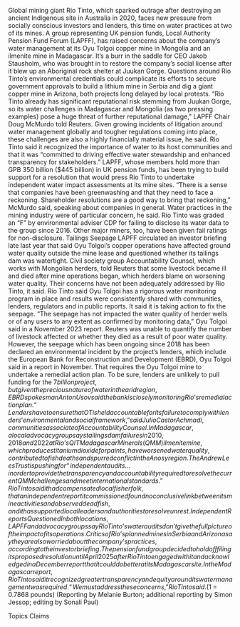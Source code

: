 Global mining giant Rio Tinto, which sparked outrage after destroying an ancient Indigenous site in Australia in 2020, faces new pressure from socially conscious investors and lenders, this time on water practices at two of its mines.
A group representing UK pension funds, Local Authority Pension Fund Forum (LAPFF), has raised concerns about the company’s water management at its Oyu Tolgoi copper mine in Mongolia and an ilmenite mine in Madagascar.
It’s a burr in the saddle for CEO Jakob Stausholm, who was brought in to restore the company’s social license after it blew up an Aboriginal rock shelter at Juukan Gorge.
Questions around Rio Tinto’s environmental credentials could complicate its efforts to secure government approvals to build a lithium mine in Serbia and dig a giant copper mine in Arizona, both projects long delayed by local protests.
“Rio Tinto already has significant reputational risk stemming from Juukan Gorge, so its water challenges in Madagascar and Mongolia (as two pressing examples) pose a huge threat of further reputational damage,” LAPFF Chair Doug McMurdo told Reuters.
Given growing incidents of litigation around water management globally and tougher regulations coming into place, these challenges are also a highly financially material issue, he said.
Rio Tinto said it recognized the importance of water to its host communities and that it was “committed to driving effective water stewardship and enhanced transparency for stakeholders.”
LAPFF, whose members hold more than GPB 350 billion ($445 billion) in UK pension funds, has been trying to build support for a resolution that would press Rio Tinto to undertake independent water impact assessments at its mine sites.
“There is a sense that companies have been greenwashing and that they need to face a reckoning. Shareholder resolutions are a good way to bring that reckoning,” McMurdo said, speaking about companies in general. Water practices in the mining industry were of particular concern, he said.
Rio Tinto was graded an “F” by environmental adviser CDP for failing to disclose its water data to the group since 2016. Other major miners, too, have been given fail ratings for non-disclosure.
Tailings Seepage
LAPFF circulated an investor briefing late last year that said Oyu Tolgoi’s copper operations have affected ground water quality outside the mine lease and questioned whether its tailings dam was watertight.
Civil society group Accountability Counsel, which works with Mongolian herders, told Reuters that some livestock became ill and died after mine operations began, which herders blame on worsening water quality.
Their concerns have not been adequately addressed by Rio Tinto, it said.
Rio Tinto said Oyu Tolgoi has a rigorous water monitoring program in place and results were consistently shared with communities, lenders, regulators and in public reports. It said it is taking action to fix the seepage.
“The seepage has not impacted the water quality of herder wells or of any users to any extent as confirmed by monitoring data,” Oyu Tolgoi said in a November 2023 report.
Reuters was unable to quantify the number of livestock affected or whether they died as a result of poor water quality.
However, the seepage which has been ongoing since 2018 has been declared an environmental incident by the project’s lenders, which include the European Bank for Reconstruction and Development (EBRD), Oyu Tolgoi said in a report in November.
That requires the Oyu Tolgoi mine to undertake a remedial action plan.
To be sure, lenders are unlikely to pull funding for the $7 billion project, but given the precious nature of water in the arid region, EBRD spokesman Anton Usov said the bank is closely monitoring Rio’s remedial action plan.
“Lenders have to ensure that OT is held accountable for its failure to comply with lenders’ environmental and social framework,” said Julio Castor Achmadi, communities associate of Accountability Counsel.
In Madagascar, a local advocacy group says tailings dam failures in 2010, 2018 and 2022 at Rio’s QIT Madagascar Minerals (QMM) ilmenite mine, which produces titanium dioxide for paints, have worsened water quality, contributed to fish deaths and spurred conflict in the Anosy region.
The Andrew Lees Trust is pushing for “independent audits … in order to provide the transparency and accountability required to resolve the current QMM challenges and meet international standards.”
Rio Tinto said it had compensated local fisherfolk, that an independent report it commissioned found no conclusive link between its mine activities and observed dead fish, and it has supported local leaders and authorities to resolve unrest.
Independent Reports Questioned
In both locations, LAPFF and advocacy groups say Rio Tinto’s water audits don’t give the full picture of the impact of its operations.
Critics of Rio’s planned mines in Serbia and Arizona say they are also worried about the company’s practices, according to the investor briefing.
The pension fund group decided to hold off filing its proposed resolution until April 2025 after Rio Tinto engaged with it and acknowledged in a December report that it could do better at its Madagascar site.
In the Madagascar report, Rio Tinto said it recognized greater transparency and equity around its water management was required.
“We must address these concerns,” Rio Tinto said.
($1 = 0.7868 pounds)
(Reporting by Melanie Burton; additional reporting by Simon Jessop; editing by Sonali Paul)

Topics
Claims

